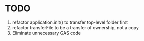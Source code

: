 # TODO

1. refactor application.init() to transfer top-level folder first
4. refactor transferFile to be a transfer of ownership, not a copy
3. Eliminate unnecessary GAS code 
